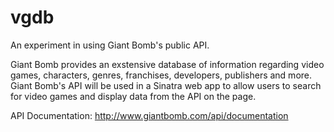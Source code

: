 # vgdb
An experiment in using Giant Bomb's public API.

Giant Bomb provides an exstensive database of information regarding video games, characters, genres, franchises, developers, publishers and more.  Giant Bomb's API will be used in a Sinatra web app to allow users to search for video games and display data from the API on the page.

API Documentation: http://www.giantbomb.com/api/documentation
